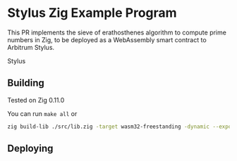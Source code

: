 # Stylus Zig Example Program


This PR implements the sieve of erathosthenes algorithm to compute prime numbers in Zig, to be deployed as a WebAssembly smart contract to Arbitrum Stylus.

Stylus

## Building

Tested on Zig 0.11.0

You can run `make all` or

```bash
zig build-lib ./src/lib.zig -target wasm32-freestanding -dynamic --export=user_entrypoint -OReleaseSmall 
```

## Deploying
